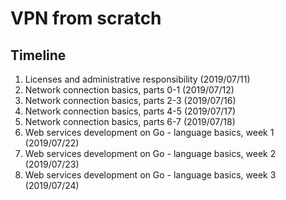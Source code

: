 # VPN from scratch

## Timeline
1. Licenses and administrative responsibility (2019/07/11)
2. Network connection basics, parts 0-1 (2019/07/12)
3. Network connection basics, parts 2-3 (2019/07/16)
4. Network connection basics, parts 4-5 (2019/07/17)
5. Network connection basics, parts 6-7 (2019/07/18)
6. Web services development on Go - language basics, week 1 (2019/07/22)
7. Web services development on Go - language basics, week 2 (2019/07/23)
8. Web services development on Go - language basics, week 3 (2019/07/24)